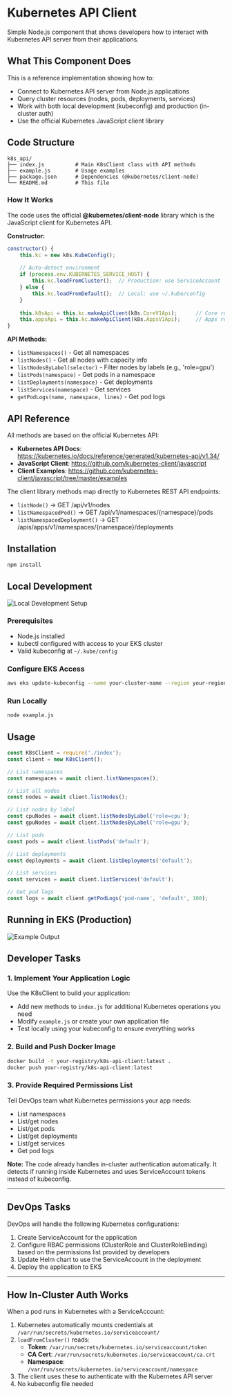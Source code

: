 # Kubernetes API Client

Simple Node.js component that shows developers how to interact with Kubernetes API server from their applications.

## What This Component Does

This is a reference implementation showing how to:
- Connect to Kubernetes API server from Node.js applications
- Query cluster resources (nodes, pods, deployments, services)
- Work with both local development (kubeconfig) and production (in-cluster auth)
- Use the official Kubernetes JavaScript client library

## Code Structure

```
k8s_api/
├── index.js          # Main K8sClient class with API methods
├── example.js        # Usage examples
├── package.json      # Dependencies (@kubernetes/client-node)
└── README.md         # This file
```

### How It Works

The code uses the official **@kubernetes/client-node** library which is the JavaScript client for Kubernetes API.

**Constructor:**
```javascript
constructor() {
    this.kc = new k8s.KubeConfig();
    
    // Auto-detect environment
    if (process.env.KUBERNETES_SERVICE_HOST) {
        this.kc.loadFromCluster();  // Production: use ServiceAccount
    } else {
        this.kc.loadFromDefault();  // Local: use ~/.kube/config
    }
    
    this.k8sApi = this.kc.makeApiClient(k8s.CoreV1Api);      // Core resources
    this.appsApi = this.kc.makeApiClient(k8s.AppsV1Api);     // Apps resources
}
```

**API Methods:**
- `listNamespaces()` - Get all namespaces
- `listNodes()` - Get all nodes with capacity info
- `listNodesByLabel(selector)` - Filter nodes by labels (e.g., 'role=gpu')
- `listPods(namespace)` - Get pods in a namespace
- `listDeployments(namespace)` - Get deployments
- `listServices(namespace)` - Get services
- `getPodLogs(name, namespace, lines)` - Get pod logs

## API Reference

All methods are based on the official Kubernetes API:
- **Kubernetes API Docs**: https://kubernetes.io/docs/reference/generated/kubernetes-api/v1.34/
- **JavaScript Client**: https://github.com/kubernetes-client/javascript
- **Client Examples**: https://github.com/kubernetes-client/javascript/tree/master/examples

The client library methods map directly to Kubernetes REST API endpoints:
- `listNode()` → GET /api/v1/nodes
- `listNamespacedPod()` → GET /api/v1/namespaces/{namespace}/pods
- `listNamespacedDeployment()` → GET /apis/apps/v1/namespaces/{namespace}/deployments

## Installation

```bash
npm install
```

## Local Development

![Local Development Setup](images/image.png)

### Prerequisites
- Node.js installed
- kubectl configured with access to your EKS cluster
- Valid kubeconfig at `~/.kube/config`

### Configure EKS Access
```bash
aws eks update-kubeconfig --name your-cluster-name --region your-region
```

### Run Locally
```bash
node example.js
```
## Usage

```javascript
const K8sClient = require('./index');
const client = new K8sClient();

// List namespaces
const namespaces = await client.listNamespaces();

// List all nodes
const nodes = await client.listNodes();

// List nodes by label
const cpuNodes = await client.listNodesByLabel('role=cpu');
const gpuNodes = await client.listNodesByLabel('role=gpu');

// List pods
const pods = await client.listPods('default');

// List deployments
const deployments = await client.listDeployments('default');

// List services
const services = await client.listServices('default');

// Get pod logs
const logs = await client.getPodLogs('pod-name', 'default', 100);
```

## Running in EKS (Production)

![Example Output](images/image-1.png)
## Developer Tasks

### 1. Implement Your Application Logic

Use the K8sClient to build your application:
- Add new methods to `index.js` for additional Kubernetes operations you need
- Modify `example.js` or create your own application file
- Test locally using your kubeconfig to ensure everything works

### 2. Build and Push Docker Image

```bash
docker build -t your-registry/k8s-api-client:latest .
docker push your-registry/k8s-api-client:latest
```

### 3. Provide Required Permissions List

Tell DevOps team what Kubernetes permissions your app needs:
- List namespaces
- List/get nodes
- List/get pods
- List/get deployments
- List/get services
- Get pod logs

**Note:** The code already handles in-cluster authentication automatically. It detects if running inside Kubernetes and uses ServiceAccount tokens instead of kubeconfig.

---

## DevOps Tasks

DevOps will handle the following Kubernetes configurations:

1. Create ServiceAccount for the application
2. Configure RBAC permissions (ClusterRole and ClusterRoleBinding) based on the permissions list provided by developers
3. Update Helm chart to use the ServiceAccount in the deployment
4. Deploy the application to EKS

---

## How In-Cluster Auth Works

When a pod runs in Kubernetes with a ServiceAccount:

1. Kubernetes automatically mounts credentials at `/var/run/secrets/kubernetes.io/serviceaccount/`
2. `loadFromCluster()` reads:
   - **Token**: `/var/run/secrets/kubernetes.io/serviceaccount/token`
   - **CA Cert**: `/var/run/secrets/kubernetes.io/serviceaccount/ca.crt`
   - **Namespace**: `/var/run/secrets/kubernetes.io/serviceaccount/namespace`
3. The client uses these to authenticate with the Kubernetes API server
4. No kubeconfig file needed
